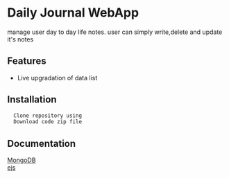 
# Daily Journal WebApp

manage user day to day life notes. user can simply write,delete and update it's notes


## Features

- Live upgradation of data list


## Installation



```bash
  Clone repository using
  Download code zip file
```

## Documentation

[MongoDB](https://www.mongodb.com/docs/)\
[ejs](https://ejs.co/)
    
